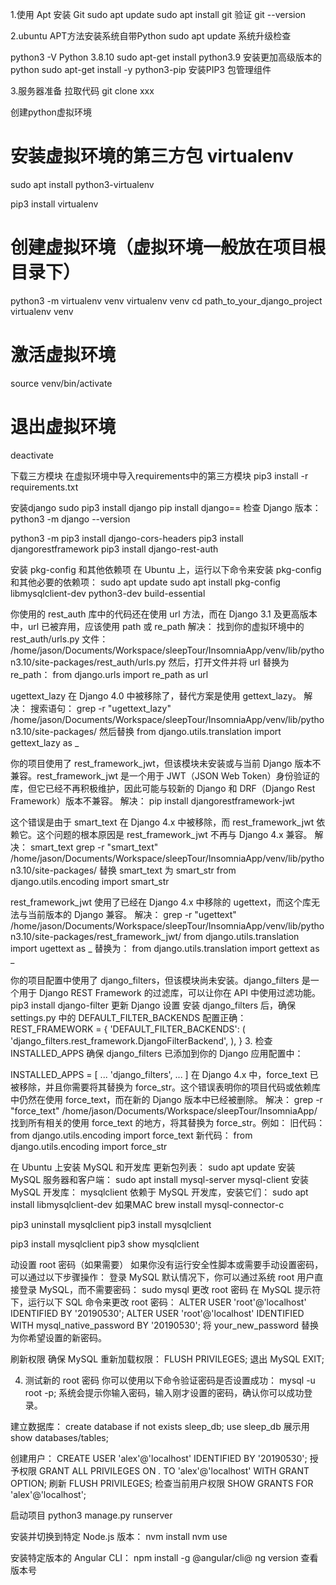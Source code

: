1.使用 Apt 安装 Git
sudo apt update
sudo apt install git
验证
git --version 

2.ubuntu APT方法安装系统自带Python
sudo apt update 系统升级检查

python3 -V
Python 3.8.10
sudo apt-get install python3.9 安装更加高级版本的python
sudo apt-get install -y python3-pip 安装PIP3 包管理组件


3.服务器准备
拉取代码
git clone xxx

创建python虚拟环境
# 安装虚拟环境的第三方包 virtualenv
sudo apt install python3-virtualenv

pip3 install virtualenv


# 创建虚拟环境（虚拟环境一般放在项目根目录下）
python3 -m virtualenv venv
virtualenv venv
cd path_to_your_django_project
virtualenv venv

# 激活虚拟环境
source venv/bin/activate

# 退出虚拟环境
deactivate

下载三方模块
在虚拟环境中导入requirements中的第三方模块
pip3 install -r requirements.txt

安装django
sudo pip3 install django
pip install django==<version>
检查 Django 版本：
python3 -m django --version


python3 -m pip3 install django-cors-headers
pip3 install djangorestframework
pip3 install django-rest-auth

安装 pkg-config 和其他依赖项
在 Ubuntu 上，运行以下命令来安装 pkg-config 和其他必要的依赖项：
sudo apt update
sudo apt install pkg-config libmysqlclient-dev python3-dev build-essential

你使用的 rest_auth 库中的代码还在使用 url 方法，而在 Django 3.1 及更高版本中，url 已被弃用，应该使用 path 或 re_path
解决：
找到你的虚拟环境中的 rest_auth/urls.py 文件：
/home/jason/Documents/Workspace/sleepTour/InsomniaApp/venv/lib/python3.10/site-packages/rest_auth/urls.py
然后，打开文件并将 url 替换为 re_path：
from django.urls import re_path as url

ugettext_lazy 在 Django 4.0 中被移除了，替代方案是使用 gettext_lazy。
解决：
搜索语句：
grep -r "ugettext_lazy" /home/jason/Documents/Workspace/sleepTour/InsomniaApp/venv/lib/python3.10/site-packages/
然后替换
from django.utils.translation import gettext_lazy as _

你的项目使用了 rest_framework_jwt，但该模块未安装或与当前 Django 版本不兼容。rest_framework_jwt 是一个用于 JWT（JSON Web Token）身份验证的库，但它已经不再积极维护，因此可能与较新的 Django 和 DRF（Django Rest Framework）版本不兼容。
解决：
pip install djangorestframework-jwt


这个错误是由于 smart_text 在 Django 4.x 中被移除，而 rest_framework_jwt 依赖它。这个问题的根本原因是 rest_framework_jwt 不再与 Django 4.x 兼容。
解决：
smart_text
grep -r "smart_text" /home/jason/Documents/Workspace/sleepTour/InsomniaApp/venv/lib/python3.10/site-packages/
替换 smart_text 为 smart_str
from django.utils.encoding import smart_str

rest_framework_jwt 使用了已经在 Django 4.x 中移除的 ugettext，而这个库无法与当前版本的 Django 兼容。
解决：
grep -r "ugettext" /home/jason/Documents/Workspace/sleepTour/InsomniaApp/venv/lib/python3.10/site-packages/rest_framework_jwt/
from django.utils.translation import ugettext as _
替换为：
from django.utils.translation import gettext as _

你的项目配置中使用了 django_filters，但该模块尚未安装。django_filters 是一个用于 Django REST Framework 的过滤库，可以让你在 API 中使用过滤功能。
pip3 install django-filter
更新 Django 设置
安装 django_filters 后，确保 settings.py 中的 DEFAULT_FILTER_BACKENDS 配置正确：
REST_FRAMEWORK = {
    'DEFAULT_FILTER_BACKENDS': (
        'django_filters.rest_framework.DjangoFilterBackend',
    ),
}
3. 检查 INSTALLED_APPS
确保 django_filters 已添加到你的 Django 应用配置中：

INSTALLED_APPS = [
    ...
    'django_filters',
    ...
]
在 Django 4.x 中，force_text 已被移除，并且你需要将其替换为 force_str。这个错误表明你的项目代码或依赖库中仍然在使用 force_text，而在新的 Django 版本中已经被删除。
解决：
grep -r "force_text" /home/jason/Documents/Workspace/sleepTour/InsomniaApp/
找到所有相关的使用 force_text 的地方，将其替换为 force_str。例如：
旧代码：
from django.utils.encoding import force_text
新代码：
from django.utils.encoding import force_str


在 Ubuntu 上安装 MySQL 和开发库
更新包列表：
sudo apt update
安装 MySQL 服务器和客户端：
sudo apt install mysql-server mysql-client
安装 MySQL 开发库：
mysqlclient 依赖于 MySQL 开发库，安装它们：
sudo apt install libmysqlclient-dev
如果MAC 
brew install mysql-connector-c

pip3 uninstall mysqlclient
pip3 install mysqlclient

pip3 install mysqlclient
pip3 show mysqlclient


动设置 root 密码（如果需要）
如果你没有运行安全性脚本或需要手动设置密码，可以通过以下步骤操作：
登录 MySQL
默认情况下，你可以通过系统 root 用户直接登录 MySQL，而不需要密码：
sudo mysql
更改 root 密码
在 MySQL 提示符下，运行以下 SQL 命令来更改 root 密码：
ALTER USER 'root'@'localhost' IDENTIFIED BY '20190530';
ALTER USER 'root'@'localhost' IDENTIFIED WITH mysql_native_password BY '20190530';
将 your_new_password 替换为你希望设置的新密码。

刷新权限
确保 MySQL 重新加载权限：
FLUSH PRIVILEGES;
退出 MySQL
EXIT;

4. 测试新的 root 密码
你可以使用以下命令验证密码是否设置成功：
mysql -u root -p;
系统会提示你输入密码，输入刚才设置的密码，确认你可以成功登录。

建立数据库：
create database if not exists sleep_db;
use sleep_db
展示用show databases/tables;

创建用户：
CREATE USER 'alex'@'localhost' IDENTIFIED BY '20190530';
授予权限
GRANT ALL PRIVILEGES ON *.* TO 'alex'@'localhost' WITH GRANT OPTION;
刷新
FLUSH PRIVILEGES;
检查当前用户权限
SHOW GRANTS FOR 'alex'@'localhost';


启动项目
python3 manage.py runserver


安装并切换到特定 Node.js 版本：
nvm install <version>
nvm use <version>

安装特定版本的 Angular CLI：
npm install -g @angular/cli@<version>
ng version 查看版本号





